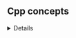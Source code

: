 ## Cpp concepts
<details>
    
*  Templates
    - [Template Class Exam](class_templates.cpp)
</details>
